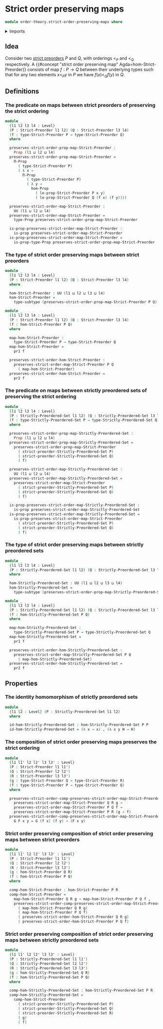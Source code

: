 # Strict order preserving maps

```agda
module order-theory.strict-order-preserving-maps where
```

<details><summary>Imports</summary>

```agda
open import foundation.binary-relations
open import foundation.dependent-pair-types
open import foundation.function-types
open import foundation.propositions
open import foundation.subtypes
open import foundation.universe-levels

open import order-theory.strict-preorders
open import order-theory.strictly-preordered-sets
```

</details>

## Idea

Consider two [strict preorders](order-theory.strict-preorders.md) $P$ and $Q$,
with orderings $<_P$ and $<_Q$ respectively. A
{{#concept "strict order preserving map" Agda=hom-Strict-Preorder}} consists of
map $f : P → Q$ between their underlying types such that for any two elements
$x<_P y$ in $P$ we have $f(x)<_Q f(y)$ in $Q$.

## Definitions

### The predicate on maps between strict preorders of preserving the strict ordering

```agda
module _
  {l1 l2 l3 l4 : Level}
  (P : Strict-Preorder l1 l2) (Q : Strict-Preorder l3 l4)
  (f : type-Strict-Preorder P → type-Strict-Preorder Q)
  where

  preserves-strict-order-prop-map-Strict-Preorder :
    Prop (l1 ⊔ l2 ⊔ l4)
  preserves-strict-order-prop-map-Strict-Preorder =
    Π-Prop
      ( type-Strict-Preorder P)
      ( λ x →
        Π-Prop
          ( type-Strict-Preorder P)
          ( λ y →
            hom-Prop
              ( le-prop-Strict-Preorder P x y)
              ( le-prop-Strict-Preorder Q (f x) (f y))))

  preserves-strict-order-map-Strict-Preorder :
    UU (l1 ⊔ l2 ⊔ l4)
  preserves-strict-order-map-Strict-Preorder =
    type-Prop preserves-strict-order-prop-map-Strict-Preorder

  is-prop-preserves-strict-order-map-Strict-Preorder :
    is-prop preserves-strict-order-map-Strict-Preorder
  is-prop-preserves-strict-order-map-Strict-Preorder =
    is-prop-type-Prop preserves-strict-order-prop-map-Strict-Preorder
```

### The type of strict order preserving maps between strict preorders

```agda
module _
  {l1 l2 l3 l4 : Level}
  (P : Strict-Preorder l1 l2) (Q : Strict-Preorder l3 l4)
  where

  hom-Strict-Preorder : UU (l1 ⊔ l2 ⊔ l3 ⊔ l4)
  hom-Strict-Preorder =
    type-subtype (preserves-strict-order-prop-map-Strict-Preorder P Q)

module _
  {l1 l2 l3 l4 : Level}
  (P : Strict-Preorder l1 l2) (Q : Strict-Preorder l3 l4)
  (f : hom-Strict-Preorder P Q)
  where

  map-hom-Strict-Preorder :
    type-Strict-Preorder P → type-Strict-Preorder Q
  map-hom-Strict-Preorder =
    pr1 f

  preserves-strict-order-hom-Strict-Preorder :
    preserves-strict-order-map-Strict-Preorder P Q
      ( map-hom-Strict-Preorder)
  preserves-strict-order-hom-Strict-Preorder =
    pr2 f
```

### The predicate on maps between strictly preordered sets of preserving the strict ordering

```agda
module _
  {l1 l2 l3 l4 : Level}
  (P : Strictly-Preordered-Set l1 l2) (Q : Strictly-Preordered-Set l3 l4)
  (f : type-Strictly-Preordered-Set P → type-Strictly-Preordered-Set Q)
  where

  preserves-strict-order-prop-map-Strictly-Preordered-Set :
    Prop (l1 ⊔ l2 ⊔ l4)
  preserves-strict-order-prop-map-Strictly-Preordered-Set =
    preserves-strict-order-prop-map-Strict-Preorder
      ( strict-preorder-Strictly-Preordered-Set P)
      ( strict-preorder-Strictly-Preordered-Set Q)
      ( f)

  preserves-strict-order-map-Strictly-Preordered-Set :
    UU (l1 ⊔ l2 ⊔ l4)
  preserves-strict-order-map-Strictly-Preordered-Set =
    preserves-strict-order-map-Strict-Preorder
      ( strict-preorder-Strictly-Preordered-Set P)
      ( strict-preorder-Strictly-Preordered-Set Q)
      ( f)

  is-prop-preserves-strict-order-map-Strictly-Preordered-Set :
    is-prop preserves-strict-order-map-Strictly-Preordered-Set
  is-prop-preserves-strict-order-map-Strictly-Preordered-Set =
    is-prop-preserves-strict-order-map-Strict-Preorder
      ( strict-preorder-Strictly-Preordered-Set P)
      ( strict-preorder-Strictly-Preordered-Set Q)
      ( f)
```

### The type of strict order preserving maps between strictly preordered sets

```agda
module _
  {l1 l2 l3 l4 : Level}
  (P : Strictly-Preordered-Set l1 l2) (Q : Strictly-Preordered-Set l3 l4)
  where

  hom-Strictly-Preordered-Set : UU (l1 ⊔ l2 ⊔ l3 ⊔ l4)
  hom-Strictly-Preordered-Set =
    type-subtype (preserves-strict-order-prop-map-Strictly-Preordered-Set P Q)

module _
  {l1 l2 l3 l4 : Level}
  (P : Strictly-Preordered-Set l1 l2) (Q : Strictly-Preordered-Set l3 l4)
  (f : hom-Strictly-Preordered-Set P Q)
  where

  map-hom-Strictly-Preordered-Set :
    type-Strictly-Preordered-Set P → type-Strictly-Preordered-Set Q
  map-hom-Strictly-Preordered-Set =
    pr1 f

  preserves-strict-order-hom-Strictly-Preordered-Set :
    preserves-strict-order-map-Strictly-Preordered-Set P Q
      ( map-hom-Strictly-Preordered-Set)
  preserves-strict-order-hom-Strictly-Preordered-Set =
    pr2 f
```

## Properties

### The identity homomorphism of strictly preordered sets

```agda
module _
  {l1 l2 : Level} (P : Strictly-Preordered-Set l1 l2)
  where

  id-hom-Strictly-Preordered-Set : hom-Strictly-Preordered-Set P P
  id-hom-Strictly-Preordered-Set = (λ x → x) , (λ x y H → H)
```

### The composition of strict order preserving maps preserves the strict ordering

```agda
module _
  {l1 l1' l2 l2' l3 l3' : Level}
  (P : Strict-Preorder l1 l1')
  (Q : Strict-Preorder l2 l2')
  (R : Strict-Preorder l3 l3')
  (g : type-Strict-Preorder Q → type-Strict-Preorder R)
  (f : type-Strict-Preorder P → type-Strict-Preorder Q)
  where

  preserves-strict-order-comp-preserves-strict-order-map-Strict-Preorder :
    preserves-strict-order-map-Strict-Preorder Q R g →
    preserves-strict-order-map-Strict-Preorder P Q f →
    preserves-strict-order-map-Strict-Preorder P R (g ∘ f)
  preserves-strict-order-comp-preserves-strict-order-map-Strict-Preorder
    G F x y = G (f x) (f y) ∘ (F x y)
```

### Strict order preserving composition of strict order preserving maps between strict preorders

```agda
module _
  {l1 l1' l2 l2' l3 l3' : Level}
  (P : Strict-Preorder l1 l1')
  (Q : Strict-Preorder l2 l2')
  (R : Strict-Preorder l3 l3')
  (g : hom-Strict-Preorder Q R)
  (f : hom-Strict-Preorder P Q)
  where

  comp-hom-Strict-Preorder : hom-Strict-Preorder P R
  comp-hom-Strict-Preorder =
    map-hom-Strict-Preorder Q R g ∘ map-hom-Strict-Preorder P Q f ,
    preserves-strict-order-comp-preserves-strict-order-map-Strict-Preorder P Q R
      ( map-hom-Strict-Preorder Q R g)
      ( map-hom-Strict-Preorder P Q f)
      ( preserves-strict-order-hom-Strict-Preorder Q R g)
      ( preserves-strict-order-hom-Strict-Preorder P Q f)
```

### Strict order preserving composition of strict order preserving maps between strictly preordered sets

```agda
module _
  {l1 l1' l2 l2' l3 l3' : Level}
  (P : Strictly-Preordered-Set l1 l1')
  (Q : Strictly-Preordered-Set l2 l2')
  (R : Strictly-Preordered-Set l3 l3')
  (g : hom-Strictly-Preordered-Set Q R)
  (f : hom-Strictly-Preordered-Set P Q)
  where

  comp-hom-Strictly-Preordered-Set : hom-Strictly-Preordered-Set P R
  comp-hom-Strictly-Preordered-Set =
    comp-hom-Strict-Preorder
      ( strict-preorder-Strictly-Preordered-Set P)
      ( strict-preorder-Strictly-Preordered-Set Q)
      ( strict-preorder-Strictly-Preordered-Set R)
      ( g)
      ( f)
```
